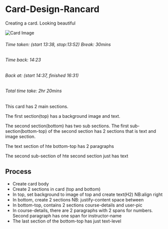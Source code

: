 # Card-Design-Rancard
Creating a card. Looking beautiful

![Card Image](/c/UniServerZ/www/Simple-Layout-Rancard)

###### Time taken: (start 13:38, stop:13:52) Break: 30mins
###### Time back: 14:23
###### Back at: (start 14:37, finished 16:31)
###### Total time take: 2hr 20mins
This card has 2 main sections. 

The first section(top) has a background image and text. 

The second section(bottom) has two sub sections. The first sub-section(bottom-top) of the second section has 2 sections that is text and image section.

The text section of hte bottom-top has 2 paragraphs

The second sub-section of hte second section just has text

## Process
- Create card body
- Create 2 sections in card (top and bottom)
- In top, set background to image of top and create text(H2) NB:align right
- In bottom, create 2 sections NB: justify-content space between
- In bottom-top, contains 2 sections course-details and user-pic
- In course-details, there are 2 paragraphs with 2 spans for numbers. Second paragraph has one span for instructor-name
- The last section of the bottom-top has just text-level
